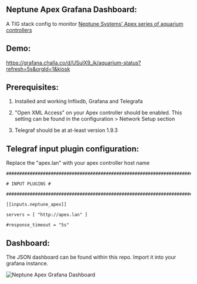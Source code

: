 ## Neptune Apex Grafana Dashboard:

A TIG stack config to monitor [Neptune Systems' Apex series of aquarium controllers](https://www.neptunesystems.com/)

## Demo:
https://grafana.challa.co/d/USuIX9_ik/aquarium-status?refresh=5s&orgId=1&kiosk

## Prerequisites:
1. Installed and working Inflixdb, Grafana and Telegrafa

2. "Open XML Access" on your Apex controller should be enabled. This setting can be found in the configuration > Network Setup section

3. Telegraf should be at at-least version 1.9.3

## Telegraf input plugin configuration:

Replace the "apex.lan" with your apex controller host name

    ###############################################################################
    
    # INPUT PLUGINS #
    
    ###############################################################################
    
    [[inputs.neptune_apex]]
    
    servers = [ "http://apex.lan" ]
    
    #response_timeout = "5s"

  

## Dashboard:

The JSON dashboard can be found within this repo. Import it into your grafana instance.

![Neptune Apex Grafana Dashboard](https://i.imgur.com/YGdCHna.png)

